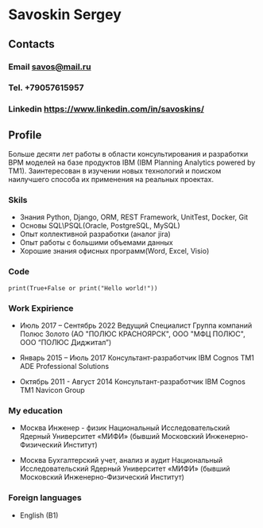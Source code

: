 # Savoskin Sergey

## Contacts

### Email   savos@mail.ru
### Tel.     +79057615957
### Linkedin    https://www.linkedin.com/in/savoskins/

## Profile
Больше десяти лет работы в области консультирования и разработки BPM моделей на базе продуктов IBM (IBM Planning Analytics powered by TM1).
Заинтересован в изучении новых технологий и поиском наилучшего способа их применения на реальных проектах.
### Skils
- Знания Python, Django, ORM, REST Framework, UnitTest, Docker, Git
- Основы SQL\PSQL(Oracle, PostgreSQL, MySQL)
- Опыт коллективной разработки (аналог jira)
- Опыт работы с большими объемами данных
- Хорошие знания офисных программ(Word, Excel, Visio)



### Code
```
print(True+False or print("Hello world!"))
```


### Work Expirience 

* Июль 2017 – Сентябрь 2022
Ведущий Специалист
Группа компаний Полюс Золото (АО "ПОЛЮС КРАСНОЯРСК", ООО "МФЦ ПОЛЮС", ООО “ПОЛЮС Диджитал”)
            
* Январь 2015 – Июль 2017
Консультант-разработчик IBM Cognos TM1
ADE Professional Solutions

* Октябрь 2011 - Август 2014
Консультант-разработчик IBM Cognos TM1
Navicon Group


### My education
* Москва
Инженер - физик
Национальный Исследовательский Ядерный Университет «МИФИ» (бывший Московский Инженерно-Физический Институт)

* Москва
Бухгалтерский учет, анализ и аудит
Национальный Исследовательский Ядерный Университет «МИФИ» (бывший Московский Инженерно-Физический Институт)
    

### Foreign languages
 - English (B1)
